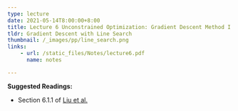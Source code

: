 ```yaml
---
type: lecture
date: 2021-05-14T8:00:00+8:00
title: Lecture 6 Unconstrained Optimization: Gradient Descent Method I
tldr: Gradient Descent with Line Search
thumbnail: /_images/pp/line_search.png
links: 
    - url: /static_files/Notes/lecture6.pdf
      name: notes

---
```

**Suggested Readings:**

- Section 6.1.1 of [Liu et al.](http://bicmr.pku.edu.cn/~wenzw/optbook/opt1.pdf)


